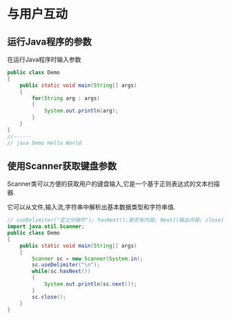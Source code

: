 # 与用户互动

## 运行Java程序的参数

在运行Java程序时输入参数

```java
public class Demo
{
    public static void main(String[] args)
    {
        for(String arg : args)
        {
            System.out.println(arg);
        }
    }
}
//------
// java Demo Hello World
```

## 使用Scanner获取键盘参数

Scanner类可以方便的获取用户的键盘输入,它是一个基于正则表达式的文本扫描器.

它可以从文件,输入流,字符串中解析出基本数据类型和字符串值.

```java
// useDelimiter("定义分隔符"); hasNext();是否有内容; Next()输出内容; close(); 关闭扫描器
import java.util.Scanner;
public class Demo
{
    public static void main(String[] args)
    {
    	Scanner sc = new Scanner(System.in);
    	sc.useDelimiter("\n");
    	while(sc.hasNext())
    	{
    		System.out.println(sc.next());
    	}
    	sc.close();
    }
}
```


